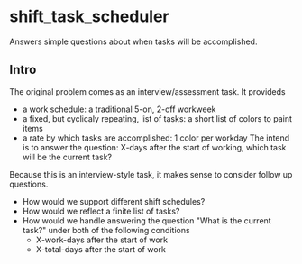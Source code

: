 # shift_task_scheduler
Answers simple questions about when tasks will be accomplished.

## Intro
The original problem comes as an interview/assessment task. It provideds
 * a work schedule: a traditional 5-on, 2-off workweek
 * a fixed, but cyclicaly repeating, list of tasks: a short list of colors to paint items
 * a rate by which tasks are accomplished: 1 color per workday
The intend is to answer the question: X-days after the start of working, which task will be the current task?

Because this is an interview-style task, it makes sense to consider follow up questions.
 * How would we support different shift schedules?
 * How would we reflect a finite list of tasks?
 * How would we handle answering the question "What is the current task?" under both of the following conditions
   * X-work-days after the start of work
   * X-total-days after the start of work

